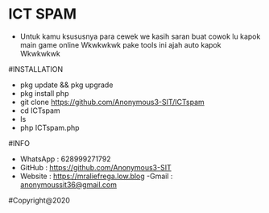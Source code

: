 # ICT SPAM
- Untuk kamu ksususnya para cewek we kasih saran buat cowok lu kapok main game online Wkwkwkwk 
pake tools ini ajah auto kapok Wkwkwkwk


#INSTALLATION
- pkg update && pkg upgrade
- pkg install php
- git clone https://github.com/Anonymous3-SIT/ICTspam
- cd ICTspam
- ls
- php ICTspam.php


#INFO
- WhatsApp : 628999271792
- GitHub   : https://github.com/Anonymous3-SIT
- Website  : https://mraliefrega.low.blog
-Gmail     : anonymoussit36@gmail.com


#Copyright@2020
